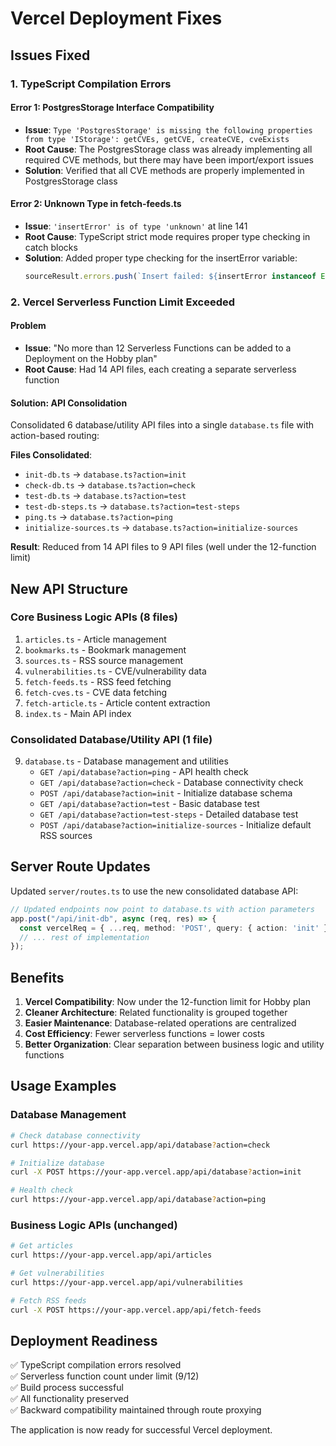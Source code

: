# Vercel Deployment Fixes

## Issues Fixed

### 1. TypeScript Compilation Errors

#### Error 1: PostgresStorage Interface Compatibility
- **Issue**: `Type 'PostgresStorage' is missing the following properties from type 'IStorage': getCVEs, getCVE, createCVE, cveExists`
- **Root Cause**: The PostgresStorage class was already implementing all required CVE methods, but there may have been import/export issues
- **Solution**: Verified that all CVE methods are properly implemented in PostgresStorage class

#### Error 2: Unknown Type in fetch-feeds.ts
- **Issue**: `'insertError' is of type 'unknown'` at line 141
- **Root Cause**: TypeScript strict mode requires proper type checking in catch blocks
- **Solution**: Added proper type checking for the insertError variable:
  ```typescript
  sourceResult.errors.push(`Insert failed: ${insertError instanceof Error ? insertError.message : 'Unknown error'}`);
  ```

### 2. Vercel Serverless Function Limit Exceeded

#### Problem
- **Issue**: "No more than 12 Serverless Functions can be added to a Deployment on the Hobby plan"
- **Root Cause**: Had 14 API files, each creating a separate serverless function

#### Solution: API Consolidation
Consolidated 6 database/utility API files into a single `database.ts` file with action-based routing:

**Files Consolidated**:
- `init-db.ts` → `database.ts?action=init`
- `check-db.ts` → `database.ts?action=check`
- `test-db.ts` → `database.ts?action=test`
- `test-db-steps.ts` → `database.ts?action=test-steps`
- `ping.ts` → `database.ts?action=ping`
- `initialize-sources.ts` → `database.ts?action=initialize-sources`

**Result**: Reduced from 14 API files to 9 API files (well under the 12-function limit)

## New API Structure

### Core Business Logic APIs (8 files)
1. `articles.ts` - Article management
2. `bookmarks.ts` - Bookmark management
3. `sources.ts` - RSS source management
4. `vulnerabilities.ts` - CVE/vulnerability data
5. `fetch-feeds.ts` - RSS feed fetching
6. `fetch-cves.ts` - CVE data fetching
7. `fetch-article.ts` - Article content extraction
8. `index.ts` - Main API index

### Consolidated Database/Utility API (1 file)
9. `database.ts` - Database management and utilities
   - `GET /api/database?action=ping` - API health check
   - `GET /api/database?action=check` - Database connectivity check
   - `POST /api/database?action=init` - Initialize database schema
   - `GET /api/database?action=test` - Basic database test
   - `GET /api/database?action=test-steps` - Detailed database test
   - `POST /api/database?action=initialize-sources` - Initialize default RSS sources

## Server Route Updates

Updated `server/routes.ts` to use the new consolidated database API:

```typescript
// Updated endpoints now point to database.ts with action parameters
app.post("/api/init-db", async (req, res) => {
  const vercelReq = { ...req, method: 'POST', query: { action: 'init' } };
  // ... rest of implementation
});
```

## Benefits

1. **Vercel Compatibility**: Now under the 12-function limit for Hobby plan
2. **Cleaner Architecture**: Related functionality is grouped together
3. **Easier Maintenance**: Database-related operations are centralized
4. **Cost Efficiency**: Fewer serverless functions = lower costs
5. **Better Organization**: Clear separation between business logic and utility functions

## Usage Examples

### Database Management
```bash
# Check database connectivity
curl https://your-app.vercel.app/api/database?action=check

# Initialize database
curl -X POST https://your-app.vercel.app/api/database?action=init

# Health check
curl https://your-app.vercel.app/api/database?action=ping
```

### Business Logic APIs (unchanged)
```bash
# Get articles
curl https://your-app.vercel.app/api/articles

# Get vulnerabilities
curl https://your-app.vercel.app/api/vulnerabilities

# Fetch RSS feeds
curl -X POST https://your-app.vercel.app/api/fetch-feeds
```

## Deployment Readiness

✅ TypeScript compilation errors resolved  
✅ Serverless function count under limit (9/12)  
✅ Build process successful  
✅ All functionality preserved  
✅ Backward compatibility maintained through route proxying  

The application is now ready for successful Vercel deployment.
